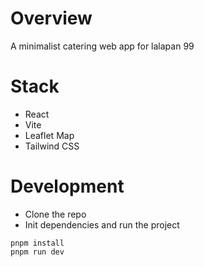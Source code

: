 # Overview

A minimalist catering web app for lalapan 99

# Stack

- React
- Vite
- Leaflet Map
- Tailwind CSS

# Development

- Clone the repo
- Init dependencies and run the project

```
pnpm install
pnpm run dev
```

